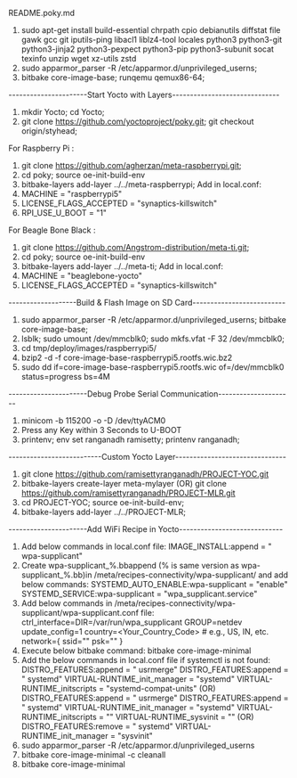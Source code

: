 README.poky.md

1. sudo apt-get install build-essential chrpath cpio debianutils diffstat file gawk gcc git iputils-ping libacl1 liblz4-tool locales python3 python3-git python3-jinja2 python3-pexpect python3-pip python3-subunit socat texinfo unzip wget xz-utils zstd
2. sudo apparmor_parser -R /etc/apparmor.d/unprivileged_userns;
3. bitbake core-image-base; runqemu qemux86-64;

----------------------Start Yocto with Layers------------------------------

1. mkdir Yocto; cd Yocto;
2. git clone https://github.com/yoctoproject/poky.git; git checkout origin/styhead;

For Raspberry Pi :
1. git clone https://github.com/agherzan/meta-raspberrypi.git;
2. cd poky; source oe-init-build-env
3. bitbake-layers add-layer ../../meta-raspberrypi;
Add in local.conf:
1. MACHINE = "raspberrypi5"
2. LICENSE_FLAGS_ACCEPTED = "synaptics-killswitch"
3. RPI_USE_U_BOOT = "1"

For Beagle Bone Black :
1. git clone https://github.com/Angstrom-distribution/meta-ti.git;
2. cd poky; source oe-init-build-env
3. bitbake-layers add-layer ../../meta-ti;
Add in local.conf:
1. MACHINE = "beaglebone-yocto"
2. LICENSE_FLAGS_ACCEPTED = "synaptics-killswitch"

-------------------Build & Flash Image on SD Card--------------------------

1. sudo apparmor_parser -R /etc/apparmor.d/unprivileged_userns; bitbake core-image-base;
2. lsblk; sudo umount /dev/mmcblk0; sudo mkfs.vfat -F 32 /dev/mmcblk0;
3. cd tmp/deploy/images/raspberrypi5/
4. bzip2 -d -f core-image-base-raspberrypi5.rootfs.wic.bz2
5. sudo dd if=core-image-base-raspberrypi5.rootfs.wic of=/dev/mmcblk0 status=progress bs=4M

----------------------Debug Probe Serial Communication---------------------

1. minicom -b 115200 -o -D /dev/ttyACM0
2. Press any Key within 3 Seconds to U-BOOT
3. printenv; env set ranganadh ramisetty; printenv ranganadh;

--------------------------Custom Yocto Layer-------------------------------

1. git clone https://github.com/ramisettyranganadh/PROJECT-YOC.git
2. bitbake-layers create-layer meta-mylayer (OR)
   git clone https://github.com/ramisettyranganadh/PROJECT-MLR.git
3. cd PROJECT-YOC; source oe-init-build-env;
4. bitbake-layers add-layer ../../PROJECT-MLR;

----------------------Add WiFi Recipe in Yocto-----------------------------

1. Add below commands in local.conf file:
	IMAGE_INSTALL:append = " wpa-supplicant"
2. Create wpa-supplicant_%.bbappend (% is same version as wpa-supplicant_%.bb)in /meta/recipes-connectivity/wpa-supplicant/ and add below commands:
	SYSTEMD_AUTO_ENABLE:wpa-supplicant = "enable"
	SYSTEMD_SERVICE:wpa-supplicant = "wpa_supplicant.service"
3. Add below commands in /meta/recipes-connectivity/wpa-supplicant/wpa-supplicant.conf file:
	ctrl_interface=DIR=/var/run/wpa_supplicant GROUP=netdev
	update_config=1
	country=<Your_Country_Code>  # e.g., US, IN, etc.
	network={
	    ssid="<YourSSID>"
	    psk="<YourPassword>"
	}
4. Execute below bitbake command:
	bitbake core-image-minimal
5. Add the below commands in local.conf file if systemctl is not found:
	DISTRO_FEATURES:append = " usrmerge"
	DISTRO_FEATURES:append = " systemd"
	VIRTUAL-RUNTIME_init_manager = "systemd"
	VIRTUAL-RUNTIME_initscripts = "systemd-compat-units"
	(OR)
	DISTRO_FEATURES:append = " usrmerge"
	DISTRO_FEATURES:append = " systemd"
	VIRTUAL-RUNTIME_init_manager = "systemd"
	VIRTUAL-RUNTIME_initscripts = ""
	VIRTUAL-RUNTIME_sysvinit = ""
	(OR)
	DISTRO_FEATURES:remove = " systemd"
	VIRTUAL-RUNTIME_init_manager = "sysvinit"
6. sudo apparmor_parser -R /etc/apparmor.d/unprivileged_userns
7. bitbake core-image-minimal -c cleanall
8. bitbake core-image-minimal

